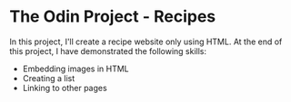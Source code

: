 # The Odin Project - Recipes

In this project, I'll create a recipe website only using HTML.
At the end of this project, I have demonstrated the following skills:
- Embedding images in HTML
- Creating a list
- Linking to other pages

